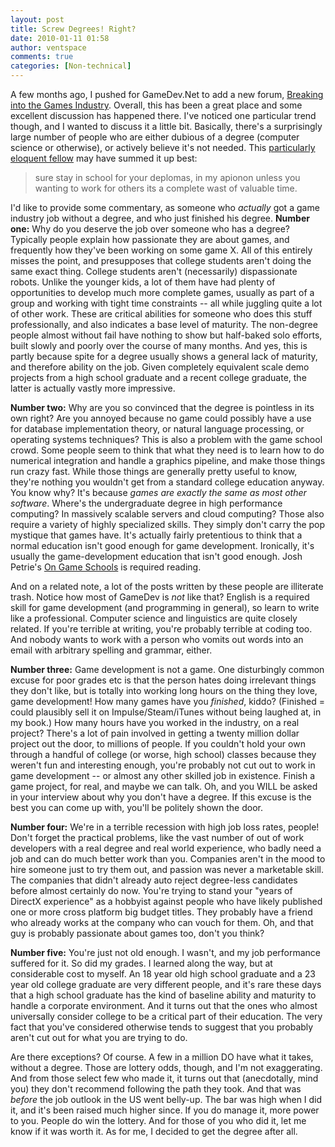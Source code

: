 ```yaml
---
layout: post
title: Screw Degrees! Right?
date: 2010-01-11 01:58
author: ventspace
comments: true
categories: [Non-technical]
---
```

A few months ago, I pushed for GameDev.Net to add a new forum, <a href="http://www.gamedev.net/community/forums/forum.asp?forum_id=101">Breaking into the Games Industry</a>. Overall, this has been a great place and some excellent discussion has happened there. I've noticed one particular trend though, and I wanted to discuss it a little bit. Basically, there's a surprisingly large number of people who are either dubious of a degree (computer science or otherwise), or actively believe it's not needed. This <a href="http://www.gamedev.net/community/forums/viewreply.asp?ID=3575761">particularly eloquent fellow</a> may have summed it up best:
<blockquote>sure stay in school for your deplomas, in my apionon unless you wanting to work for others its a complete wast of valuable time.</blockquote>
I'd like to provide some commentary, as someone who <i>actually</i> got a game industry job without a degree, and who just finished his degree.
<strong>
Number one:</strong> Why do you deserve the job over someone who has a degree? Typically people explain how passionate they are about games, and frequently how they've been working on some game X. All of this entirely misses the point, and presupposes that college students aren't doing the same exact thing. College students aren't (necessarily) dispassionate robots. Unlike the younger kids, a lot of them have had plenty of opportunities to develop much more complete games, usually as part of a group and working with tight time constraints -- all while juggling quite a lot of other work. These are critical abilities for someone who does this stuff professionally, and also indicates a base level of maturity. The non-degree people almost without fail have nothing to show but half-baked solo efforts, built slowly and poorly over the course of many months. And yes, this is partly because spite for a degree usually shows a general lack of maturity, and therefore ability on the job. Given completely equivalent scale demo projects from a high school graduate and a recent college graduate, the latter is actually vastly more impressive.

<strong>Number two:</strong> Why are you so convinced that the degree is pointless in its own right? Are you annoyed because no game could possibly have a use for database implementation theory, or natural language processing, or operating systems techniques? This is also a problem with the game school crowd. Some people seem to think that what they need is to learn how to do numerical integration and handle a graphics pipeline, and make those things run crazy fast. While those things are generally pretty useful to know, they're nothing you wouldn't get from a standard college education anyway. You know why? It's because <i>games are exactly the same as most other software</i>. Where's the undergraduate degree in high performance computing? In massively scalable servers and cloud computing? Those also require a variety of highly specialized skills. They simply don't carry the pop mystique that games have. It's actually fairly pretentious to think that a normal education isn't good enough for game development. Ironically, it's usually the game-development education that isn't good enough. Josh Petrie's <a href="http://scientificninja.com/advice/on-game-schools">On Game Schools</a> is required reading.

And on a related note, a lot of the posts written by these people are illiterate trash. Notice how most of GameDev is <i>not</i> like that? English is a required skill for game development (and programming in general), so learn to write like a professional. Computer science and linguistics are quite closely related. If you're terrible at writing, you're probably terrible at coding too. And nobody wants to work with a person who vomits out words into an email with arbitrary spelling and grammar, either.

<strong>Number three:</strong> Game development is not a game. One disturbingly common excuse for poor grades etc is that the person hates doing irrelevant things they don't like, but is totally into working long hours on the thing they love, game development! How many games have you <i>finished</i>, kiddo? (Finished = could plausibly sell it on Impulse/Steam/iTunes without being laughed at, in my book.) How many hours have you worked in the industry, on a real project? There's a lot of pain involved in getting a twenty million dollar project out the door, to millions of people. If you couldn't hold your own through a handful of college (or worse, high school) classes because they weren't fun and interesting enough, you're probably not cut out to work in game development -- or almost any other skilled job in existence. Finish a game project, for real, and maybe we can talk. Oh, and you WILL be asked in your interview about why you don't have a degree. If this excuse is the best you can come up with, you'll be politely shown the door.

<strong>Number four:</strong> We're in a terrible recession with high job loss rates, people! Don't forget the practical problems, like the vast number of out of work developers with a real degree and real world experience, who badly need a job and can do much better work than you. Companies aren't in the mood to hire someone just to try them out, and passion was never a marketable skill. The companies that didn't already auto reject degree-less candidates before almost certainly do now. You're trying to stand your "years of DirectX experience" as a hobbyist against people who have likely published one or more cross platform big budget titles. They probably have a friend who already works at the company who can vouch for them. Oh, and that guy is probably passionate about games too, don't you think?

<b>Number five:</b> You're just not old enough. I wasn't, and my job performance suffered for it. So did my grades. I learned along the way, but at considerable cost to myself. An 18 year old high school graduate and a 23 year old college graduate are very different people, and it's rare these days that a high school graduate has the kind of baseline ability and maturity to handle a corporate environment. And it turns out that the ones who almost universally consider college to be a critical part of their education. The very fact that you've considered otherwise tends to suggest that you probably aren't cut out for what you are trying to do.

Are there exceptions? Of course. A few in a million DO have what it takes, without a degree. Those are lottery odds, though, and I'm not exaggerating. And from those select few who made it, it turns out that (anecdotally, mind you) they don't recommend following the path they took. And that was <i>before</i> the job outlook in the US went belly-up. The bar was high when I did it, and it's been raised much higher since. If you do manage it, more power to you. People do win the lottery. And for those of you who did it, let me know if it was worth it. As for me, I decided to get the degree after all.
